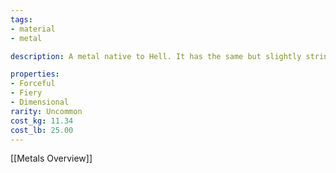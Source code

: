 ```yaml
---
tags:
- material
- metal

description: A metal native to Hell. It has the same but slightly stringer properties as steel. Sometimes tiny amounts seep into the material plane. Seems to shift and move on its own.

properties:
- Forceful
- Fiery
- Dimensional
rarity: Uncommon
cost_kg: 11.34
cost_lb: 25.00
---
```

[[Metals Overview]]